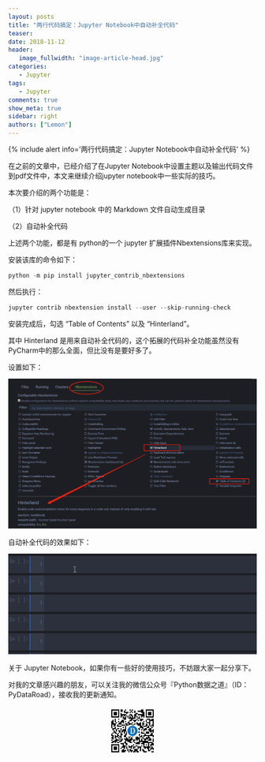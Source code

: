 ```yaml
---
layout: posts
title: "两行代码搞定：Jupyter Notebook中自动补全代码"
teaser:
date: 2018-11-12
header:
   image_fullwidth: "image-article-head.jpg"
categories:
   - Jupyter
tags:
   - Jupyter
comments: true
show_meta: true
sidebar: right
authors: ["Lemon"]
---
```




{% include alert info='两行代码搞定：Jupyter Notebook中自动补全代码' %}



在之前的文章中，已经介绍了在Jupyter Notebook中设置主题以及输出代码文件到pdf文件中，本文来继续介绍jupyter notebook中一些实际的技巧。

本次要介绍的两个功能是：

（1）针对 jupyter notebook 中的 Markdown 文件自动生成目录

（2）自动补全代码

上述两个功能，都是有 python的一个 jupyter 扩展插件Nbextensions库来实现。

安装该库的命令如下：

```python
python -m pip install jupyter_contrib_nbextensions
```

然后执行：

```python
jupyter contrib nbextension install --user --skip-running-check
```


安装完成后，勾选 “Table of Contents” 以及 “Hinterland”。

其中 Hinterland 是用来自动补全代码的，这个拓展的代码补全功能虽然没有 PyCharm中的那么全面，但比没有是要好多了。

设置如下：

<div align="center">
    <img src="/images/posts/jupyter-code-auto-complete/1.png">
</div>

自动补全代码的效果如下：

<div align="center">
    <img src="/images/posts/jupyter-code-auto-complete/2.gif">
</div>

关于 Jupyter Notebook，如果你有一些好的使用技巧，不妨跟大家一起分享下。







对我的文章感兴趣的朋友，可以关注我的微信公众号『Python数据之道』（ID：PyDataRoad），接收我的更新通知。

<div align="center">
    <img src="/images/qrcode.jpg" width="20%">
</div>
